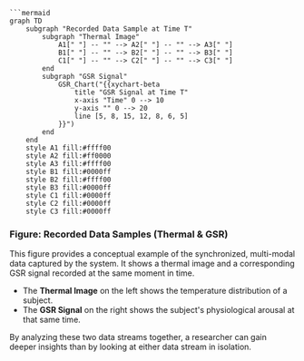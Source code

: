```
```mermaid
graph TD
    subgraph "Recorded Data Sample at Time T"
        subgraph "Thermal Image"
            A1[" "] -- "" --> A2[" "] -- "" --> A3[" "]
            B1[" "] -- "" --> B2[" "] -- "" --> B3[" "]
            C1[" "] -- "" --> C2[" "] -- "" --> C3[" "]
        end
        subgraph "GSR Signal"
            GSR_Chart("{{xychart-beta
                title "GSR Signal at Time T"
                x-axis "Time" 0 --> 10
                y-axis "" 0 --> 20
                line [5, 8, 15, 12, 8, 6, 5]
            }}")
        end
    end
    style A1 fill:#ffff00
    style A2 fill:#ff0000
    style A3 fill:#ffff00
    style B1 fill:#0000ff
    style B2 fill:#ffff00
    style B3 fill:#0000ff
    style C1 fill:#0000ff
    style C2 fill:#0000ff
    style C3 fill:#0000ff
```

### Figure: Recorded Data Samples (Thermal & GSR)

This figure provides a conceptual example of the synchronized, multi-modal data captured by the system. It shows a
thermal image and a corresponding GSR signal recorded at the same moment in time.

- The **Thermal Image** on the left shows the temperature distribution of a subject.
- The **GSR Signal** on the right shows the subject's physiological arousal at that same time.

By analyzing these two data streams together, a researcher can gain deeper insights than by looking at either data
stream in isolation.

```
